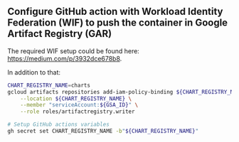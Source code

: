 ## Configure GitHub action with Workload Identity Federation (WIF) to push the container in Google Artifact Registry (GAR)

The required WIF setup could be found here: https://medium.com/p/3932dce678b8.

In addition to that:
```bash
CHART_REGISTRY_NAME=charts
gcloud artifacts repositories add-iam-policy-binding ${CHART_REGISTRY_NAME} \
    --location ${CHART_REGISTRY_NAME} \
    --member "serviceAccount:${GSA_ID}" \
    --role roles/artifactregistry.writer

# Setup GitHub actions variables
gh secret set CHART_REGISTRY_NAME -b"${CHART_REGISTRY_NAME}"
```
